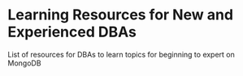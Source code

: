 # Learning Resources for New and Experienced DBAs

List of resources for DBAs to learn topics for beginning to expert on MongoDB
